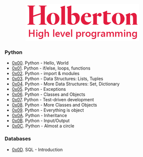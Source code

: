 <div align=center>  
    <img  
    style="text-align:center"  
    src="https://raw.githubusercontent.com/coding-max/hbtn_config/main/assets/head_high-level.png"  
    alt="Holberton School"/>  
</div>

### Python

- [0x00](https://github.com/coding-max/holbertonschool-higher_level_programming/tree/main/0x00-python-hello_world). Python - Hello, World  
- [0x01](https://github.com/coding-max/holbertonschool-higher_level_programming/tree/main/0x01-python-if_else_loops_functions). Python - if/else, loops, functions  
- [0x02](https://github.com/coding-max/holbertonschool-higher_level_programming/tree/main/0x02-python-import_modules). Python - import & modules  
- [0x03](https://github.com/coding-max/holbertonschool-higher_level_programming/tree/main/0x03-python-data_structures). Python - Data Structures: Lists, Tuples  
- [0x04](https://github.com/coding-max/holbertonschool-higher_level_programming/tree/main/0x04-python-more_data_structures). Python - More Data Structures: Set, Dictionary  
- [0x05](https://github.com/coding-max/holbertonschool-higher_level_programming/tree/main/0x05-python-exceptions). Python - Exceptions  
- [0x06](https://github.com/coding-max/holbertonschool-higher_level_programming/tree/main/0x06-python-classes). Python - Classes and Objects  
- [0x07](https://github.com/coding-max/holbertonschool-higher_level_programming/tree/main/0x07-python-test_driven_development). Python - Test-driven development  
- [0x08](https://github.com/coding-max/holbertonschool-higher_level_programming/tree/main/0x08-python-more_classes). Python - More Classes and Objects  
- [0x09](https://github.com/coding-max/holbertonschool-higher_level_programming/tree/main/0x09-python-everything_is_object). Python - Everything is object
- [0x0A](https://github.com/coding-max/holbertonschool-higher_level_programming/tree/main/0x0A-python-inheritance). Python - Inheritance  
- [0x0B](https://github.com/coding-max/holbertonschool-higher_level_programming/tree/main/0x0B-python-input_output). Python - Input/Output  
- [0x0C](https://github.com/coding-max/holbertonschool-higher_level_programming/tree/main/0x0C-python-almost_a_circle). Python - Almost a circle  

### Databases

- [0x0D](https://github.com/coding-max/holbertonschool-higher_level_programming/tree/main/0x0D-SQL_introduction). SQL - Introduction  
